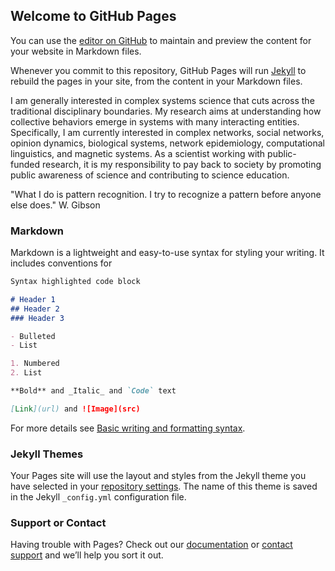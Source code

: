 ## Welcome to GitHub Pages

You can use the [editor on GitHub](https://github.com/cayce-pollard/cayce-pollard.github.io/edit/main/index.md) to maintain and preview the content for your website in Markdown files.

Whenever you commit to this repository, GitHub Pages will run [Jekyll](https://jekyllrb.com/) to rebuild the pages in your site, from the content in your Markdown files.

I am generally interested in complex systems science that cuts across the traditional disciplinary boundaries. My research aims at understanding how collective behaviors emerge in systems with many interacting entities. Specifically, I am currently interested in complex networks, social networks, opinion dynamics, biological systems, network epidemiology, computational linguistics, and magnetic systems.
As a scientist working with public-funded research,  it is my responsibility to pay back to society by promoting public awareness of science and contributing to science education. 

"What I do is pattern recognition. I try to recognize a pattern before anyone else does." W. Gibson

### Markdown


Markdown is a lightweight and easy-to-use syntax for styling your writing. It includes conventions for

```markdown
Syntax highlighted code block

# Header 1
## Header 2
### Header 3

- Bulleted
- List

1. Numbered
2. List

**Bold** and _Italic_ and `Code` text

[Link](url) and ![Image](src)
```

For more details see [Basic writing and formatting syntax](https://docs.github.com/en/github/writing-on-github/getting-started-with-writing-and-formatting-on-github/basic-writing-and-formatting-syntax).

### Jekyll Themes

Your Pages site will use the layout and styles from the Jekyll theme you have selected in your [repository settings](https://github.com/cayce-pollard/cayce-pollard.github.io/settings/pages). The name of this theme is saved in the Jekyll `_config.yml` configuration file.

### Support or Contact

Having trouble with Pages? Check out our [documentation](https://docs.github.com/categories/github-pages-basics/) or [contact support](https://support.github.com/contact) and we’ll help you sort it out.
